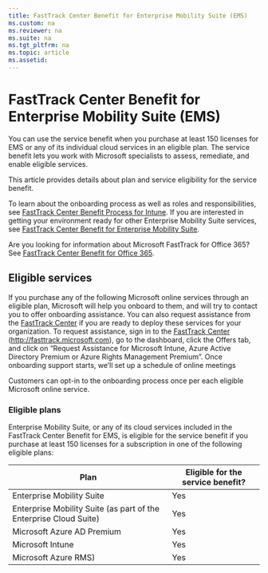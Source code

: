 ```yaml
---
title: FastTrack Center Benefit for Enterprise Mobility Suite (EMS)
ms.custom: na
ms.reviewer: na
ms.suite: na
ms.tgt_pltfrm: na
ms.topic: article
ms.assetid: 
---
```

# FastTrack Center Benefit for Enterprise Mobility Suite (EMS)
You can use the service benefit when you purchase at least 150 licenses for EMS or any of its individual cloud services in an eligible plan. The service benefit lets you work with Microsoft specialists to assess, remediate, and enable eligible services.

This article provides details about plan and service eligibility for the service benefit.

To learn about the onboarding process as well as roles and responsibilities, see [FastTrack Center Benefit Process for Intune](FastTrack-Center-Benefit-Process-for-Intune.md). If you are interested in getting your environment ready for other Enterprise Mobility Suite services, see [FastTrack Center Benefit for Enterprise Mobility Suite](FastTrack-Center-Benefit-for-Enterprise-Mobility-Suite.md).

Are you looking for information about Microsoft FastTrack for Office 365? See [FastTrack Center Benefit for Office 365](https://technet.microsoft.com/library/office-365-onboarding-benefit.aspx).

## Eligible services
If you purchase any of the following Microsoft online services through an eligible plan, Microsoft will help you onboard to them, and will try to contact you to offer onboarding assistance. You can also request assistance from the [FastTrack Center](http://fasttrack.microsoft.com/) if you are ready to deploy these services for your organization. To request assistance, sign in to the [FastTrack Center](http://fasttrack.microsoft.com/) (http://fasttrack.microsoft.com), go to the dashboard, click the Offers tab, and click on “Request Assistance for Microsoft Intune, Azure Active Directory Premium or Azure Rights Management Premium”. Once onboarding support starts, we’ll set up a schedule of online meetings

Customers can opt-in to the onboarding process once per each eligible Microsoft online service.

### Eligible plans
Enterprise Mobility Suite, or any of its cloud services included in the FastTrack Center Benefit for EMS, is eligible for the service benefit if you purchase at least 150 licenses for a subscription in one of the following eligible plans:

|Plan|Eligible for the service benefit?|
|--------|-------------------------------------|
|Enterprise Mobility Suite|Yes|
|Enterprise Mobility Suite (as part of the Enterprise Cloud Suite)|Yes|
|Microsoft Azure AD Premium|Yes|
|Microsoft Intune|Yes|
|Microsoft Azure RMS)|Yes|
